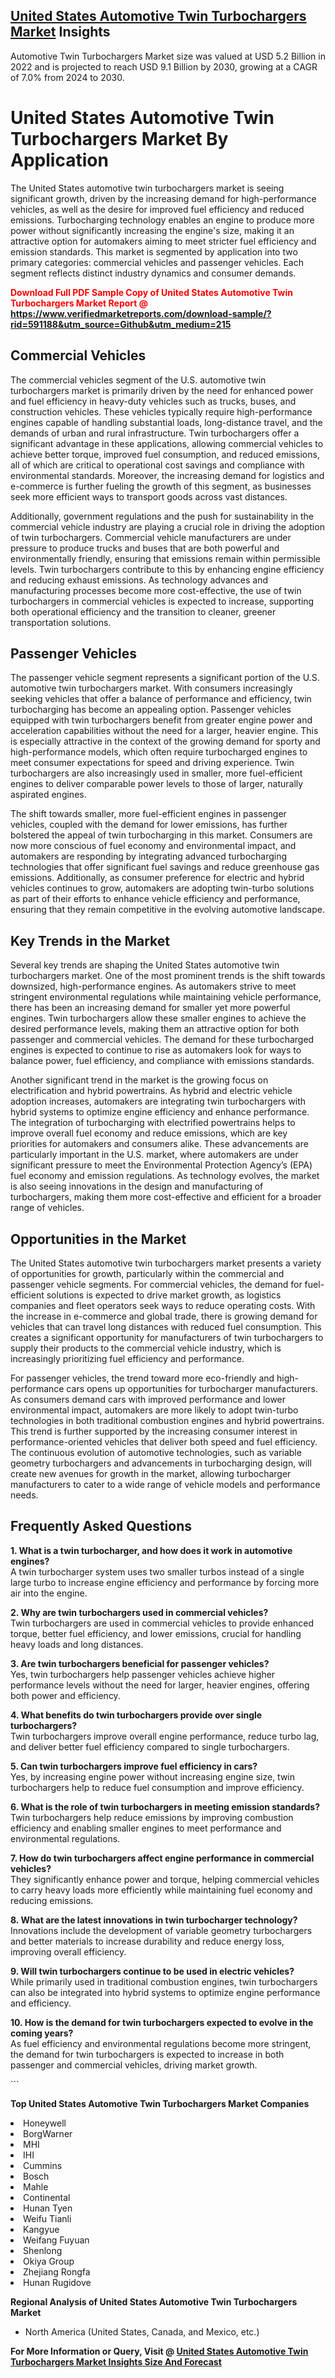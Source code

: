 <h2><a href="https://www.verifiedmarketreports.com/download-sample/?rid=591188&amp;utm_source=Github&amp;utm_medium=215" target="_blank">United States Automotive Twin Turbochargers Market</a> Insights</h2><p>Automotive Twin Turbochargers Market size was valued at USD 5.2 Billion in 2022 and is projected to reach USD 9.1 Billion by 2030, growing at a CAGR of 7.0% from 2024 to 2030.</p><p> <h1>United States Automotive Twin Turbochargers Market By Application</h1> <p>The United States automotive twin turbochargers market is seeing significant growth, driven by the increasing demand for high-performance vehicles, as well as the desire for improved fuel efficiency and reduced emissions. Turbocharging technology enables an engine to produce more power without significantly increasing the engine's size, making it an attractive option for automakers aiming to meet stricter fuel efficiency and emission standards. This market is segmented by application into two primary categories: commercial vehicles and passenger vehicles. Each segment reflects distinct industry dynamics and consumer demands. <strong><p><span class=""><span style="color: #ff0000;"><strong>Download Full PDF Sample Copy of United States Automotive Twin Turbochargers Market Report</strong> @ </span><a href="https://www.verifiedmarketreports.com/download-sample/?rid=591188&amp;utm_source=Github&amp;utm_medium=215" target="_blank">https://www.verifiedmarketreports.com/download-sample/?rid=591188&amp;utm_source=Github&amp;utm_medium=215</a></span></p></strong></p> <h2>Commercial Vehicles</h2> <p>The commercial vehicles segment of the U.S. automotive twin turbochargers market is primarily driven by the need for enhanced power and fuel efficiency in heavy-duty vehicles such as trucks, buses, and construction vehicles. These vehicles typically require high-performance engines capable of handling substantial loads, long-distance travel, and the demands of urban and rural infrastructure. Twin turbochargers offer a significant advantage in these applications, allowing commercial vehicles to achieve better torque, improved fuel consumption, and reduced emissions, all of which are critical to operational cost savings and compliance with environmental standards. Moreover, the increasing demand for logistics and e-commerce is further fueling the growth of this segment, as businesses seek more efficient ways to transport goods across vast distances. <p>Additionally, government regulations and the push for sustainability in the commercial vehicle industry are playing a crucial role in driving the adoption of twin turbochargers. Commercial vehicle manufacturers are under pressure to produce trucks and buses that are both powerful and environmentally friendly, ensuring that emissions remain within permissible levels. Twin turbochargers contribute to this by enhancing engine efficiency and reducing exhaust emissions. As technology advances and manufacturing processes become more cost-effective, the use of twin turbochargers in commercial vehicles is expected to increase, supporting both operational efficiency and the transition to cleaner, greener transportation solutions.</p> <h2>Passenger Vehicles</h2> <p>The passenger vehicle segment represents a significant portion of the U.S. automotive twin turbochargers market. With consumers increasingly seeking vehicles that offer a balance of performance and efficiency, twin turbocharging has become an appealing option. Passenger vehicles equipped with twin turbochargers benefit from greater engine power and acceleration capabilities without the need for a larger, heavier engine. This is especially attractive in the context of the growing demand for sporty and high-performance models, which often require turbocharged engines to meet consumer expectations for speed and driving experience. Twin turbochargers are also increasingly used in smaller, more fuel-efficient engines to deliver comparable power levels to those of larger, naturally aspirated engines. <p>The shift towards smaller, more fuel-efficient engines in passenger vehicles, coupled with the demand for lower emissions, has further bolstered the appeal of twin turbocharging in this market. Consumers are now more conscious of fuel economy and environmental impact, and automakers are responding by integrating advanced turbocharging technologies that offer significant fuel savings and reduce greenhouse gas emissions. Additionally, as consumer preference for electric and hybrid vehicles continues to grow, automakers are adopting twin-turbo solutions as part of their efforts to enhance vehicle efficiency and performance, ensuring that they remain competitive in the evolving automotive landscape.</p> <h2>Key Trends in the Market</h2> <p>Several key trends are shaping the United States automotive twin turbochargers market. One of the most prominent trends is the shift towards downsized, high-performance engines. As automakers strive to meet stringent environmental regulations while maintaining vehicle performance, there has been an increasing demand for smaller yet more powerful engines. Twin turbochargers allow these smaller engines to achieve the desired performance levels, making them an attractive option for both passenger and commercial vehicles. The demand for these turbocharged engines is expected to continue to rise as automakers look for ways to balance power, fuel efficiency, and compliance with emissions standards.</p> <p>Another significant trend in the market is the growing focus on electrification and hybrid powertrains. As hybrid and electric vehicle adoption increases, automakers are integrating twin turbochargers with hybrid systems to optimize engine efficiency and enhance performance. The integration of turbocharging with electrified powertrains helps to improve overall fuel economy and reduce emissions, which are key priorities for automakers and consumers alike. These advancements are particularly important in the U.S. market, where automakers are under significant pressure to meet the Environmental Protection Agency’s (EPA) fuel economy and emission regulations. As technology evolves, the market is also seeing innovations in the design and manufacturing of turbochargers, making them more cost-effective and efficient for a broader range of vehicles.</p> <h2>Opportunities in the Market</h2> <p>The United States automotive twin turbochargers market presents a variety of opportunities for growth, particularly within the commercial and passenger vehicle segments. For commercial vehicles, the demand for fuel-efficient solutions is expected to drive market growth, as logistics companies and fleet operators seek ways to reduce operating costs. With the increase in e-commerce and global trade, there is growing demand for vehicles that can travel long distances with reduced fuel consumption. This creates a significant opportunity for manufacturers of twin turbochargers to supply their products to the commercial vehicle industry, which is increasingly prioritizing fuel efficiency and performance.</p> <p>For passenger vehicles, the trend toward more eco-friendly and high-performance cars opens up opportunities for turbocharger manufacturers. As consumers demand cars with improved performance and lower environmental impact, automakers are more likely to adopt twin-turbo technologies in both traditional combustion engines and hybrid powertrains. This trend is further supported by the increasing consumer interest in performance-oriented vehicles that deliver both speed and fuel efficiency. The continuous evolution of automotive technologies, such as variable geometry turbochargers and advancements in turbocharging design, will create new avenues for growth in the market, allowing turbocharger manufacturers to cater to a wide range of vehicle models and performance needs.</p> <h2>Frequently Asked Questions</h2> <p><strong>1. What is a twin turbocharger, and how does it work in automotive engines?</strong><br> A twin turbocharger system uses two smaller turbos instead of a single large turbo to increase engine efficiency and performance by forcing more air into the engine.</p> <p><strong>2. Why are twin turbochargers used in commercial vehicles?</strong><br> Twin turbochargers are used in commercial vehicles to provide enhanced torque, better fuel efficiency, and lower emissions, crucial for handling heavy loads and long distances.</p> <p><strong>3. Are twin turbochargers beneficial for passenger vehicles?</strong><br> Yes, twin turbochargers help passenger vehicles achieve higher performance levels without the need for larger, heavier engines, offering both power and efficiency.</p> <p><strong>4. What benefits do twin turbochargers provide over single turbochargers?</strong><br> Twin turbochargers improve overall engine performance, reduce turbo lag, and deliver better fuel efficiency compared to single turbochargers.</p> <p><strong>5. Can twin turbochargers improve fuel efficiency in cars?</strong><br> Yes, by increasing engine power without increasing engine size, twin turbochargers help to reduce fuel consumption and improve efficiency.</p> <p><strong>6. What is the role of twin turbochargers in meeting emission standards?</strong><br> Twin turbochargers help reduce emissions by improving combustion efficiency and enabling smaller engines to meet performance and environmental regulations.</p> <p><strong>7. How do twin turbochargers affect engine performance in commercial vehicles?</strong><br> They significantly enhance power and torque, helping commercial vehicles to carry heavy loads more efficiently while maintaining fuel economy and reducing emissions.</p> <p><strong>8. What are the latest innovations in twin turbocharger technology?</strong><br> Innovations include the development of variable geometry turbochargers and better materials to increase durability and reduce energy loss, improving overall efficiency.</p> <p><strong>9. Will twin turbochargers continue to be used in electric vehicles?</strong><br> While primarily used in traditional combustion engines, twin turbochargers can also be integrated into hybrid systems to optimize engine performance and efficiency.</p> <p><strong>10. How is the demand for twin turbochargers expected to evolve in the coming years?</strong><br> As fuel efficiency and environmental regulations become more stringent, the demand for twin turbochargers is expected to increase in both passenger and commercial vehicles, driving market growth.</p> ```</p><p><strong>Top United States Automotive Twin Turbochargers Market Companies</strong></p><div data-test-id=""><p><li>Honeywell</li><li> BorgWarner</li><li> MHI</li><li> IHI</li><li> Cummins</li><li> Bosch</li><li> Mahle</li><li> Continental</li><li> Hunan Tyen</li><li> Weifu Tianli</li><li> Kangyue</li><li> Weifang Fuyuan</li><li> Shenlong</li><li> Okiya Group</li><li> Zhejiang Rongfa</li><li> Hunan Rugidove</li></p><div><strong>Regional Analysis of&nbsp;United States Automotive Twin Turbochargers Market</strong></div><ul><li dir="ltr"><p dir="ltr">North America&nbsp;(United States, Canada, and Mexico, etc.)</p></li></ul><p><strong>For More Information or Query, Visit @&nbsp;</strong><strong><a href="https://www.verifiedmarketreports.com/product/automotive-twin-turbochargers-market/?utm_source=Github&amp;utm_medium=215" target="_blank">United States Automotive Twin Turbochargers Market Insights Size And Forecast</a></strong></p></div>
